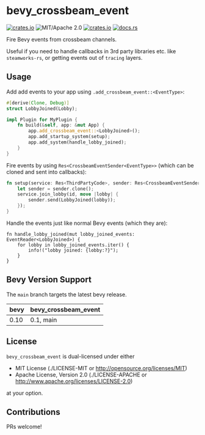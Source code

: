 # bevy_crossbeam_event

[![crates.io](https://img.shields.io/crates/v/bevy_crossbeam_event.svg)](https://crates.io/crates/bevy_crossbeam_event)
![MIT/Apache 2.0](https://img.shields.io/badge/license-MIT%2FApache-blue.svg)
[![crates.io](https://img.shields.io/crates/d/bevy_crossbeam_event.svg)](https://crates.io/crates/bevy_crossbeam_event)
[![docs.rs](https://img.shields.io/docsrs/bevy_crossbeam_event)](https://docs.rs/bevy_crossbeam_event)

Fire Bevy events from crossbeam channels.

Useful if you need to handle callbacks in 3rd party libraries etc. like
`steamworks-rs`, or getting events out of `tracing` layers.

## Usage

Add add events to your app using `.add_crossbeam_event::<EventType>`:

```rust ignore
#[derive(Clone, Debug)]
struct LobbyJoined(Lobby);

impl Plugin for MyPlugin {
    fn build(&self, app: &mut App) {
        app.add_crossbeam_event::<LobbyJoined>();
        app.add_startup_system(setup);
        app.add_system(handle_lobby_joined);
    }
}
```

Fire events by using `Res<CrossbeamEventSender<EventType>>` (which can be
cloned and sent into callbacks):

```rust ignore
fn setup(service: Res<ThirdPartyCode>, sender: Res<CrossbeamEventSender<LobbyJoined>>) {
    let sender = sender.clone();
    service.join_lobby(id, move |lobby| {
        sender.send(LobbyJoined(lobby));
    });
}
```

Handle the events just like normal Bevy events (which they are):

```
fn handle_lobby_joined(mut lobby_joined_events: EventReader<LobbyJoined>) {
    for lobby in lobby_joined_events.iter() {
        info!("lobby joined: {lobby:?}");
    }
}
```

## Bevy Version Support

The `main` branch targets the latest bevy release.

|bevy|bevy_crossbeam_event|
|----|--------------------|
|0.10|0.1, main           |

## License

`bevy_crossbeam_event` is dual-licensed under either

- MIT License (./LICENSE-MIT or <http://opensource.org/licenses/MIT>)
- Apache License, Version 2.0 (./LICENSE-APACHE or <http://www.apache.org/licenses/LICENSE-2.0>)

at your option.

## Contributions

PRs welcome!
